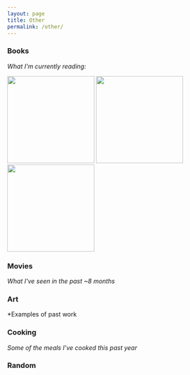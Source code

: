 ```yaml
---
layout: page
title: Other
permalink: /other/
---
```


### Books
*What I'm currently reading:*
<p float="left">
  <img src="https://github.com/sachaker/sachaker.github.io/blob/master/img/book1.jpg" height="200" />
  <img src="https://github.com/sachaker/sachaker.github.io/blob/master/img/book3.jpg" height="200" />
  <img src="https://github.com/sachaker/sachaker.github.io/blob/master/img/book2.jpg" height="200" />
</p>

### Movies
*What I've seen in the past ~8 months*

### Art
*Examples of past work

### Cooking
*Some of the meals I've cooked this past year*

### Random
